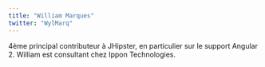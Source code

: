 ```yaml
---
title: "William Marques"
twitter: "WylMarq"
---
```


4ème principal contributeur à JHipster, en particulier sur le support
Angular 2. William est consultant chez Ippon Technologies.

